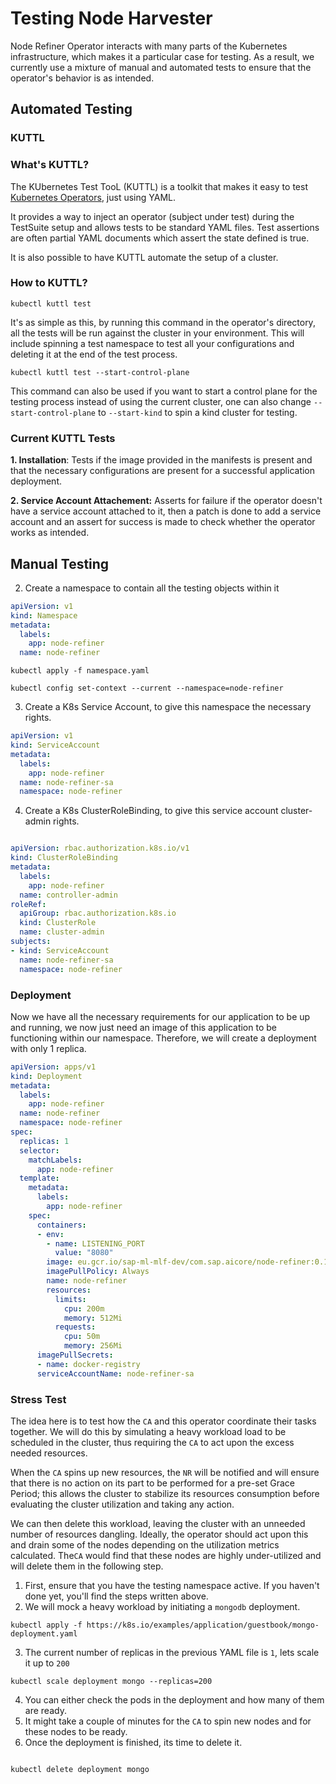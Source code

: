 # Testing Node Harvester
 
 Node Refiner Operator interacts with many parts of the Kubernetes infrastructure, which makes it a particular case for testing. As a result, we currently use a mixture of manual and automated tests to ensure that the operator's behavior is as intended.

## Automated Testing
### KUTTL
### What's KUTTL?

The KUbernetes Test TooL (KUTTL) is a toolkit that makes it easy to test [Kubernetes Operators](https://kudo.dev/#what-are-operators), just using YAML.

It provides a way to inject an operator (subject under test) during the TestSuite setup and allows tests to be standard YAML files. Test assertions are often partial YAML documents which assert the state defined is true.

It is also possible to have KUTTL automate the setup of a cluster.

### How to KUTTL?

```shell
kubectl kuttl test
```
It's as simple as this, by running this command in the operator's directory, all the tests will be run against the cluster in your environment. This will include spinning a test namespace to test all your configurations and deleting it at the end of the test process.

```shell
kubectl kuttl test --start-control-plane
```
This command can also be used if you want to start a control plane for the testing process instead of using the current cluster, one can also change `--start-control-plane` to `--start-kind` to spin a kind cluster for testing.

### Current KUTTL Tests
**1. Installation**: Tests if the image provided in the manifests is present and that the necessary configurations are present for a successful application deployment.

**2. Service Account Attachement:** Asserts for failure if the operator doesn't have a service account attached to it, then a patch is done to add a service account and an assert for success is made to check whether the operator works as intended. 


## Manual Testing

2. Create a namespace to contain all the testing objects within it
```yaml
apiVersion: v1
kind: Namespace
metadata:
  labels:
    app: node-refiner
  name: node-refiner
```
```shell
kubectl apply -f namespace.yaml

kubectl config set-context --current --namespace=node-refiner
```
3. Create a K8s Service Account, to give this namespace the necessary rights.
```yaml
apiVersion: v1
kind: ServiceAccount
metadata:
  labels:
    app: node-refiner
  name: node-refiner-sa
  namespace: node-refiner

```
4. Create a K8s ClusterRoleBinding, to give this service account cluster-admin rights.
```yaml

apiVersion: rbac.authorization.k8s.io/v1
kind: ClusterRoleBinding
metadata:
  labels:
    app: node-refiner
  name: controller-admin
roleRef:
  apiGroup: rbac.authorization.k8s.io
  kind: ClusterRole
  name: cluster-admin
subjects:
- kind: ServiceAccount
  name: node-refiner-sa
  namespace: node-refiner

```

### Deployment
Now we have all the necessary requirements for our application to be up and running, we now just need an image of this application to be functioning within our namespace. Therefore, we will create a deployment with only 1 replica.

```yaml
apiVersion: apps/v1
kind: Deployment
metadata:
  labels:
    app: node-refiner
  name: node-refiner
  namespace: node-refiner
spec:
  replicas: 1
  selector:
    matchLabels:
      app: node-refiner
  template:
    metadata:
      labels:
        app: node-refiner
    spec:
      containers:
      - env:
        - name: LISTENING_PORT
          value: "8080"
        image: eu.gcr.io/sap-ml-mlf-dev/com.sap.aicore/node-refiner:0.1.2
        imagePullPolicy: Always
        name: node-refiner
        resources:
          limits:
            cpu: 200m
            memory: 512Mi
          requests:
            cpu: 50m
            memory: 256Mi
      imagePullSecrets:
      - name: docker-registry
      serviceAccountName: node-refiner-sa
```

### Stress Test
The idea here is to test how the `CA` and this operator coordinate their tasks together. We will do this by simulating a heavy workload load to be scheduled in the cluster, thus requiring the `CA` to act upon the excess needed resources.

When the `CA` spins up new resources, the `NR` will be notified and will ensure that there is no action on its part to be performed for a pre-set Grace Period; this allows the cluster to stabilize its resources consumption before evaluating the cluster utilization and taking any action.

We can then delete this workload, leaving the cluster with an unneeded number of resources dangling. Ideally, the operator should act upon this and drain some of the nodes depending on the utilization metrics calculated. The`CA` would find that these nodes are highly under-utilized and will delete them in the following step.
1. First, ensure that you have the testing namespace active. If you haven't done yet, you'll find the steps written above.
2. We will mock a heavy workload by initiating a `mongodb` deployment.
```shell
kubectl apply -f https://k8s.io/examples/application/guestbook/mongo-deployment.yaml

```
3. The current number of replicas in the previous YAML file is `1`, lets scale it up to `200`
```shell
kubectl scale deployment mongo --replicas=200
```
4. You can either check the pods in the deployment and how many of them are ready.
5. It might take a couple of minutes for the `CA` to spin new nodes and for these nodes to be ready.
6. Once the deployment is finished, its time to delete it.
```shell

kubectl delete deployment mongo

```




